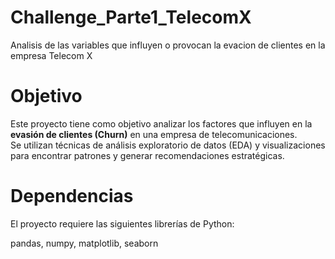 # Challenge_Parte1_TelecomX
Analisis de las variables que influyen o provocan la evacion de clientes en la empresa Telecom X

# Objetivo

Este proyecto tiene como objetivo analizar los factores que influyen en la **evasión de clientes (Churn)** en una empresa de telecomunicaciones.  
Se utilizan técnicas de análisis exploratorio de datos (EDA) y visualizaciones para encontrar patrones y generar recomendaciones estratégicas.

# Dependencias
El proyecto requiere las siguientes librerías de Python:

pandas, numpy, matplotlib, seaborn
